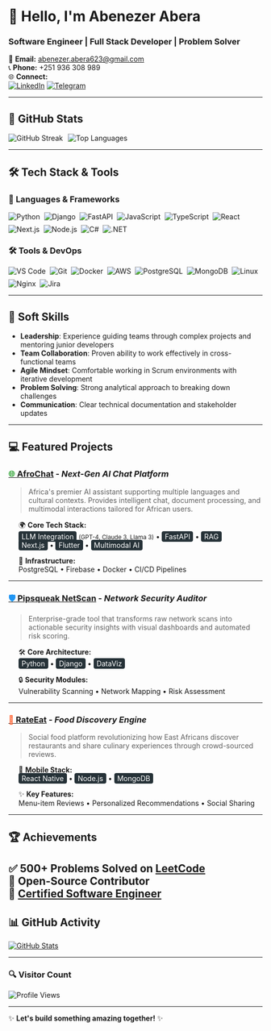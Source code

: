# 👋 Hello, I'm **Abenezer Abera**  
### **Software Engineer | Full Stack Developer | Problem Solver**  

📧 **Email:** [abenezer.abera623@gmail.com](mailto:abenezer.abera623@gmail.com)  
📞 **Phone:** +251 936 308 989  
🌐 **Connect:**  
[![LinkedIn](https://img.shields.io/badge/LinkedIn-0A66C2?style=for-the-badge&logo=linkedin&logoColor=white)](https://www.linkedin.com/in/abenezer-abera7/) 
[![Telegram](https://img.shields.io/badge/Telegram-26A5E4?style=for-the-badge&logo=telegram&logoColor=white)](https://t.me/Beny623)

---

## **🚀 GitHub Stats**  

<div style="display: flex; flex-wrap: wrap; gap: 10px;">
  <img src="https://streak-stats.demolab.com?user=AbenezerAbera7&theme=prussian&hide_border=true" alt="GitHub Streak">
  <img src="https://github-readme-stats.vercel.app/api/top-langs/?username=AbenezerAbera7&layout=compact&theme=prussian&hide_border=true" alt="Top Languages">
</div>

---

## **🛠️ Tech Stack & Tools**  

### **📌 Languages & Frameworks**  

<div style="display: flex; flex-wrap: wrap; gap: 8px;">
  <img src="https://img.shields.io/badge/Python-3776AB?style=for-the-badge&logo=python&logoColor=white" alt="Python">
  <img src="https://img.shields.io/badge/Django-092E20?style=for-the-badge&logo=django&logoColor=white" alt="Django">
  <img src="https://img.shields.io/badge/FastAPI-009688?style=for-the-badge&logo=fastapi&logoColor=white" alt="FastAPI">
  <img src="https://img.shields.io/badge/JavaScript-F7DF1E?style=for-the-badge&logo=javascript&logoColor=black" alt="JavaScript">
  <img src="https://img.shields.io/badge/TypeScript-3178C6?style=for-the-badge&logo=typescript&logoColor=white" alt="TypeScript">
  <img src="https://img.shields.io/badge/React-61DAFB?style=for-the-badge&logo=react&logoColor=black" alt="React">
  <img src="https://img.shields.io/badge/Next.js-000000?style=for-the-badge&logo=nextdotjs&logoColor=white" alt="Next.js">
  <img src="https://img.shields.io/badge/Node.js-339933?style=for-the-badge&logo=nodedotjs&logoColor=white" alt="Node.js">
  <img src="https://img.shields.io/badge/C%23-239120?style=for-the-badge&logo=c-sharp&logoColor=white" alt="C#">
  <img src="https://img.shields.io/badge/.NET-5C2D91?style=for-the-badge&logo=dotnet&logoColor=white" alt=".NET">
</div>

### **🛠️ Tools & DevOps**  

<div style="display: flex; flex-wrap: wrap; gap: 8px;">
  <img src="https://img.shields.io/badge/VS_Code-007ACC?style=for-the-badge&logo=visual-studio-code&logoColor=white" alt="VS Code">
  <img src="https://img.shields.io/badge/Git-F05032?style=for-the-badge&logo=git&logoColor=white" alt="Git">
  <img src="https://img.shields.io/badge/Docker-2496ED?style=for-the-badge&logo=docker&logoColor=white" alt="Docker">
  <img src="https://img.shields.io/badge/AWS-232F3E?style=for-the-badge&logo=amazon-aws&logoColor=white" alt="AWS">
  <img src="https://img.shields.io/badge/PostgreSQL-4169E1?style=for-the-badge&logo=postgresql&logoColor=white" alt="PostgreSQL">
  <img src="https://img.shields.io/badge/MongoDB-47A248?style=for-the-badge&logo=mongodb&logoColor=white" alt="MongoDB">
  <img src="https://img.shields.io/badge/Linux-FCC624?style=for-the-badge&logo=linux&logoColor=black" alt="Linux">
  <img src="https://img.shields.io/badge/Nginx-009639?style=for-the-badge&logo=nginx&logoColor=white" alt="Nginx">
  <img src="https://img.shields.io/badge/Jira-0052CC?style=for-the-badge&logo=jira&logoColor=white" alt="Jira">
</div>

---

## **🌟 Soft Skills**  

- **Leadership**: Experience guiding teams through complex projects and mentoring junior developers  
- **Team Collaboration**: Proven ability to work effectively in cross-functional teams  
- **Agile Mindset**: Comfortable working in Scrum environments with iterative development  
- **Problem Solving**: Strong analytical approach to breaking down challenges  
- **Communication**: Clear technical documentation and stakeholder updates  

---

## **💻 Featured Projects**  

### [<span style="color:#4CAF50">🌐</span> AfroChat](https://afrochat.app/application/chat/home) - _Next-Gen AI Chat Platform_
> Africa's premier AI assistant supporting multiple languages and cultural contexts. Provides intelligent chat, document processing, and multimodal interactions tailored for African users.  

<div style="margin-left: 20px;">

🌍 **Core Tech Stack:**  
<span style="background:#263238;color:#fff;padding:2px 6px;border-radius:4px;">LLM Integration</span> <small>(GPT-4, Claude 3, Llama 3)</small> • 
<span style="background:#263238;color:#fff;padding:2px 6px;border-radius:4px;">FastAPI</span> • 
<span style="background:#263238;color:#fff;padding:2px 6px;border-radius:4px;">RAG</span>  
<span style="background:#263238;color:#fff;padding:2px 6px;border-radius:4px;">Next.js</span> • 
<span style="background:#263238;color:#fff;padding:2px 6px;border-radius:4px;">Flutter</span> • 
<span style="background:#263238;color:#fff;padding:2px 6px;border-radius:4px;">Multimodal AI</span>  

🔧 **Infrastructure:**  
PostgreSQL • Firebase • Docker • CI/CD Pipelines  

</div>

---

### [<span style="color:#2196F3">🛡️</span> Pipsqueak NetScan](https://app.pipsqueaknetscan.com/) - _Network Security Auditor_  
> Enterprise-grade tool that transforms raw network scans into actionable security insights with visual dashboards and automated risk scoring.  

<div style="margin-left: 20px;">

🛠 **Core Architecture:**  
<span style="background:#263238;color:#fff;padding:2px 6px;border-radius:4px;">Python</span> • 
<span style="background:#263238;color:#fff;padding:2px 6px;border-radius:4px;">Django</span> • 
<span style="background:#263238;color:#fff;padding:2px 6px;border-radius:4px;">DataViz</span>  

🔒 **Security Modules:**  
Vulnerability Scanning • Network Mapping • Risk Assessment  

</div>

---

### [<span style="color:#FF5722">🍴</span> RateEat](https://rateeat.app/en) - _Food Discovery Engine_  
> Social food platform revolutionizing how East Africans discover restaurants and share culinary experiences through crowd-sourced reviews.  

<div style="margin-left: 20px;">

📱 **Mobile Stack:**  
<span style="background:#263238;color:#fff;padding:2px 6px;border-radius:4px;">React Native</span> • 
<span style="background:#263238;color:#fff;padding:2px 6px;border-radius:4px;">Node.js</span> • 
<span style="background:#263238;color:#fff;padding:2px 6px;border-radius:4px;">MongoDB</span>  

✨ **Key Features:**  
Menu-item Reviews • Personalized Recommendations • Social Sharing  

</div>

---

## **🏆 Achievements**  

✅ 500+ Problems Solved on **[LeetCode](https://leetcode.com/u/Beny623/)**  
🚀 **Open-Source Contributor**  
📜 **[Certified Software Engineer](https://savanna.alxafrica.com/certificates/93zXrxEHhM)**  
---

## **📊 GitHub Activity**  

[![GitHub Stats](https://github-readme-stats.vercel.app/api?username=AbenezerAbera7&show_icons=true&theme=prussian&hide_border=true)](https://github.com/AbenezerAbera7)  

---

### **🔍 Visitor Count**  

![Profile Views](https://komarev.com/ghpvc/?username=AbenezerAbera7&color=blue&style=flat-square)  

---

✨ **Let's build something amazing together!** ✨
